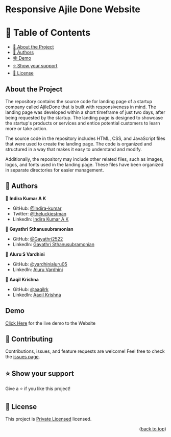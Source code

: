 # Responsive Ajile Done Website
<a name="readme-top"></a>
# 📗 Table of Contents

- [📖 About the Project](#about-project)
- [👥 Authors](#authors)
- [🕸️ Demo](#demo)
- [⭐️ Show your support](#support)
- [📝 License](#license)

## About the Project <a name="about-project"></a>
The repository contains the source code for landing page of a startup company called AjileDone that is built with responsiveness in mind. The landing page was developed within a short timeframe of just two days, after being requested by the startup. The landing page is designed to showcase the startup's products or services and entice potential customers to learn more or take action.

The source code in the repository includes HTML, CSS, and JavaScript files that were used to create the landing page. The code is organized and structured in a way that makes it easy to understand and modify.

Additionally, the repository may include other related files, such as images, logos, and fonts used in the landing page. These files have been organized in separate directories for easier management.

## 👥 Authors <a name="authors"></a>

👤 **Indira Kumar A K**

- GitHub: [@Indira-kumar](https://github.com/Indira-kumar)
- Twitter: [@theluckiestman](https://twitter.com/theluckiestman)
- LinkedIn: [Indira Kumar A K](https://www.linkedin.com/in/indira-kumar-a-k-b612381bb/)

👤 **Gayathri Sthanusubramonian**

- GitHub: [@Gayathri2522](https://github.com/Gayathri2522)
- LinkedIn: [Gayathri Sthanusubramonian](https://www.linkedin.com/in/gayathri-sthanusubramonian-9aa882213/)

👤 **Aluru S Vardhini**
- GitHub: [@vardhinialuru05](https://github.com/vardhinialuru05)
- LinkedIn: [Aluru Vardhini](https://www.linkedin.com/in/aluru-vardhini-514006200/)

👤 **Aaqil Krishna**

- GitHub: [@aaqilrk](https://github.com/aaqilrk)
- LinkedIn: [Aaqil Krishna](https://www.linkedin.com/in/aaqil-krishna/)

## Demo <a name="demo"></a>

[Click Here](https://indira-kumar.github.io/Responsive-Ajile-Done/) for the live demo to the Website

## 🤝 Contributing <a name="contributing"></a>

Contributions, issues, and feature requests are welcome!
Feel free to check the [issues page]().

<!-- SUPPORT -->

## ⭐️ Show your support <a name="support"></a>

Give a ⭐️ if you like this project!

<!-- LICENSE -->

## 📝 License <a name="license"></a>

This project is [Private Licensed](./LICENSE) licensed.

<p align="right">(<a href="#readme-top">back to top</a>)</p>

